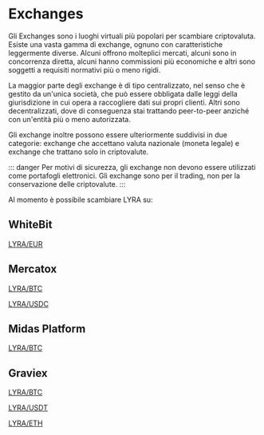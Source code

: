 # Exchanges

Gli Exchanges  sono i luoghi virtuali più popolari per scambiare criptovaluta. Esiste una vasta gamma di exchange, ognuno con caratteristiche leggermente diverse. Alcuni offrono molteplici mercati, alcuni sono in concorrenza diretta, alcuni hanno commissioni più economiche e altri sono soggetti a requisiti normativi più o meno rigidi.

La maggior parte degli exchange è di tipo centralizzato, nel senso che è gestito da un'unica società, che può essere obbligata dalle leggi della giurisdizione in cui opera a raccogliere dati sui propri clienti. Altri sono decentralizzati, dove di conseguenza stai trattando peer-to-peer anziché con un'entità più o meno autorizzata.

Gli exchange inoltre possono essere ulteriormente suddivisi in due categorie: exchange che accettano valuta nazionale (moneta legale) e exchange che trattano solo in criptovalute.

::: danger
Per motivi di sicurezza, gli exchange non devono essere utilizzati come portafogli elettronici. Gli exchange sono per il trading, non per la conservazione delle criptovalute.
:::

Al momento è possibile scambiare LYRA su:

## WhiteBit
[LYRA/EUR](https://whitebit.com/trade/LYRA_EUR)

## Mercatox
[LYRA/BTC](https://mercatox.com/exchange/LYRA/BTC)

[LYRA/USDC](https://mercatox.com/exchange/LYRA/USDC)


## Midas Platform
[LYRA/BTC](https://midas.investments/exchange/LYRA/BTC)

## Graviex
[LYRA/BTC](https://graviex.net/markets/lyrabtc)

[LYRA/USDT](https://graviex.net/markets/lyrausdt)

[LYRA/ETH](https://graviex.net/markets/lyraeth)